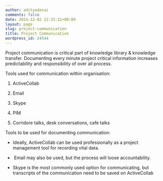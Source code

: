 ```yaml
---
author: adityadesai
comments: false
date: 2014-12-02 12:33:31+00:00
layout: page
slug: project-communication
title: Project Communication
wordpress_id: 24544
---
```


Project communication is critical part of knowledge library & knowledge transfer. Documenting every minute project critical information increases predictability and responsibility of over all process.

Tools used for communication within organisation:



	
  1. ActiveCollab

	
  2. Email

	
  3. Skype

	
  4. PIM

	
  5. Corridore talks, desk conversations, cafe talks


Tools to be used for documenting communication:

	
  * Ideally, ActiveCollab can be used professionally as a project management tool for recording vital data.

	
  *  Email may also be used, but the process will loose accountability.

	
  * Skype is the most commonly used option for communicating, but transcripts of the communication need to be saved on ActiveCollab


